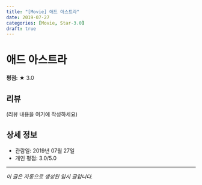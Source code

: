 ```yaml
---
title: "[Movie] 애드 아스트라"
date: 2019-07-27
categories: [Movie, Star-3.0]
draft: true
---
```


# 애드 아스트라

**평점:** ★ 3.0

## 리뷰

(리뷰 내용을 여기에 작성하세요)

## 상세 정보

- 관람일: 2019년 07월 27일
- 개인 평점: 3.0/5.0

---

*이 글은 자동으로 생성된 임시 글입니다.*
